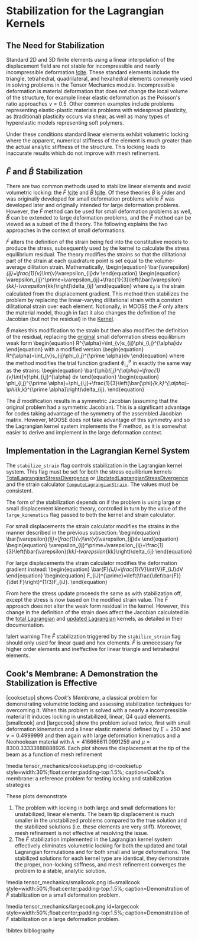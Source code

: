 # Stabilization for the Lagrangian Kernels

## The Need for Stabilization

Standard 2D and 3D finite elements using a linear interpolation of
the displacement field are not stable for incompressible
and nearly incompressible deformation [!cite](hughes1987finite).
These standard elements include the triangle, tetrahedral, quadrilateral,
and hexahedral elements commonly used in solving problems in the 
Tensor Mechanics module.  Incompressible deformation is 
material deformation that does not change the local volume of the structure,
for example linear elastic deformation as the Poisson's ratio
approaches $\nu = 0.5$.  Other common examples include problems
representing elastic-plastic materials
problems with widespread plasticity, as (traditional) plasticity occurs
via shear, as well as many types of hyperelastic models representing soft polymers.

Under these conditions standard linear elements exhibit volumetric locking
where the apparent, numerical stiffness of the element is much greater
than the actual analytic stiffness of the structure.  This locking
leads to inaccurate results which do not improve with mesh refinement.

## $\bar{F}$ and $\bar{B}$ Stabilization

There are two common methods used to stabilize linear elements and 
avoid volumetric locking: the $\bar{F}$ [!cite](de1996design)
and $\bar{B}$ [!cite](hughes1980generalization).  Of these theories
$\bar{B}$ is older and was originally developed for small deformation
problems while $\bar{F}$ was developed later and originally intended for
large deformation problems.  However, the $\bar{F}$ method can be used
for small deformation problems as well, $\bar{B}$ can be extended to
large deformation problems, and the $\bar{F}$ method 
can be viewed as a subset of the $\bar{B}$ theory.  The following
explains the two approaches in the context of small deformations.

$\bar{F}$ alters the definition of the strain being fed into the
constitutive models to produce the stress, subsequently used by the kernel
to calculate the stress equilibrium residual.  The theory modifies
the strains so that the dilitational part of the
strain at each quadrature point is set equal to the volume-average 
dilitation strain.  Mathematically,
\begin{equation}
      \bar{\varepsilon}_{ij}=\frac{1}{v}\int_{v}\varepsilon_{ij}dv
\end{equation}
\begin{equation}
      \varepsilon_{ij}^\prime=\varepsilon_{ij}+\frac{1}{3}\left(\bar{\varepsilon}_{kk}-\varepsilon_{kk}\right)\delta_{ij}
\end{equation}
where $\varepsilon_{ij}$ is the strain calculated from the displacement gradient.
This method then stabilizes the problem by replacing the linear-varying dilitational strain with 
a constant dilitational strain over each element.
Notionally, in MOOSE the $\bar{F}$ only alters the material model, though in fact it also changes the
definition of the Jacobian (but not the residual) in the [Kernel](Kernel.md).

$\bar{B}$ makes this modification to the strain but then also modifies the definition of
the residual, replacing the [original](LagrangianKernelTheory.md) small deformation stress equilibrium weak form
\begin{equation}
      R^{\alpha}=\int_{v}s_{ij}\phi_{i,j}^{\alpha}dv
\end{equation}
with a modified version
\begin{equation}
      R^{\alpha}=\int_{v}s_{ij}\phi_{i,j}^{\prime \alpha}dv
\end{equation}
where the method modifies the trial function gradient $\phi_{i,j}^{\alpha}$
in exactly the same way as the strains:
\begin{equation}
      \bar{\phi}_{i,j}^{\alpha}=\frac{1}{v}\int_{v}\phi_{i,j}^{\alpha} dv
\end{equation}
\begin{equation}
      \phi_{i,j}^{\prime \alpha}=\phi_{i,j}+\frac{1}{3}\left(\bar{\phi}_{k,k}^{\alpha}-\phi_{k,k}^{\prime \alpha}\right)\delta_{ij}.
\end{equation}

The $\bar{B}$ modification results in a symmetric Jacobian (assuming that the original problem had a symmetric Jacobian).
This is a significant advantage for codes taking advantage of the symmetry of the assembled Jacobian matrix.
However, MOOSE does not take advantage of this symmetry and so the Lagrangian kernel system implements the $\bar{F}$ method, as
it is somewhat easier to derive and implement in the large deformation context.

## Implementation in the Lagrangian Kernel System

The `stabilize_strain` flag controls stabilization in the Lagrangian kernel system.  This flag must be set for
both the stress equilibrium kernels [TotalLagrangianStressDivergence](kernels/lagrangian/TotalLagrangianStressDivergence.md) or
[UpdatedLagrangianStressDivergence](/UpdatedLagrangianStressDivergence.md) and the strain calculator 
[`ComputeLagrangianStrain`](ComputeLagrangianStrain.md).
The values must be consistent.

The form of the stabilization depends on if the problem is using large or small displacement kinematic theory,
controlled in turn by the value of the `large_kinematics` flag passed to both the kernel and strain calculator.

For small displacements the strain calculator modifies the strains in the manner described in the previous subsection:
\begin{equation}
      \bar{\varepsilon}_{ij}=\frac{1}{v}\int_{v}\varepsilon_{ij}dv
\end{equation}
\begin{equation}
      \varepsilon_{ij}^\prime=\varepsilon_{ij}+\frac{1}{3}\left(\bar{\varepsilon}_{kk}-\varepsilon_{kk}\right)\delta_{ij}
\end{equation}

For large displacements the strain calculator modifies the deformation gradient instead:
\begin{equation}
      \bar{F}_{iJ}=\frac{1}{V}\int_{V}F_{iJ}dV
\end{equation}
\begin{equation}
      F_{iJ}^{\prime}=\left(\frac{\det\bar{F}}{\det F}\right)^{1/3}F_{iJ}.
\end{equation}

From here the stress update proceeds the same as with stabilization off, except the stress is now based on the modified
strain value.
The $\bar{F}$ approach does not alter the weak form residual in the kernel.  However, this change in the definition 
of the strain does affect the Jacobian calculated in the
[total Lagrangian](kernels/lagrangian/TotalLagrangianStressDivergence.md) and
[updated Lagrangian](/UpdatedLagrangianStressDivergence.md) kernels, as detailed in their documentation.

!alert warning
The $\bar{F}$ stabilization triggered by the `stabilize_strain` flag should only used for linear quad and hex elements.
$\bar{F}$ is unnecessary for higher order elements and ineffective for linear triangle and tetrahedral elements. 

## Cook's Membrane: A Demonstration the Stabilization is Effective

[cooksetup] shows *Cook's Membrane*, a classical problem for demonstrating volumetric locking and assessing stabilization
techniques for overcoming it.
When this problem is solved with a nearly a incompressible material it induces locking in unstabilized, linear, Q4 quad elements.
[smallcook] and [largecook] show the problem solved twice, first with small deformation kinematics and a linear elastic material
defined by $E=250$ and $\nu=0.4999999$ and then again with large deformation kinematics and a Neohookean material with $\lambda=416666611.0991259$ and 
$\mu=8300.33333888888926$.
Each plot shows the displacement at the tip of the beam as a function of mesh refinement

!media tensor_mechanics/cooksetup.png
       id=cooksetup
       style=width:30%;float:center;padding-top:1.5%;
       caption=Cook's membrane: a reference problem for testing locking and stabilization strategies

These plots demonstrate 

1. The problem with locking in both large and small deformations for unstabilized, linear elements.  The beam tip displacement
   is much smaller in the unstabilized problems compared to the true solution and the stabilized solutions (i.e. these elements
   are very stiff).  Moreover, mesh refinement is not effective at resolving the issue.
2. The $\bar{F}$ stabilization implemented in the Lagrangian kernel system effectively eliminates volumetric locking for
   both the updated and total Lagrangian formulations and for both small and large deformations.  The stabilized solutions
   for each kernel type are identical, they demonstrate the proper, non-locking stiffness, and mesh refinement converges the
   problem to a stable, analytic solution.

!media tensor_mechanics/smallcook.png
       id=smallcook
       style=width:50%;float:center;padding-top:1.5%;
       caption=Demonstration of $\bar{F}$ stabilization on a small deformation problem.

!media tensor_mechanics/largecook.png
       id=largecook
       style=width:50%;float:center;padding-top:1.5%;
       caption=Demonstration of $\bar{F}$ stabilization on a large deformation problem.

!bibtex bibliography
